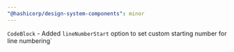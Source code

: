 ```yaml
---
"@hashicorp/design-system-components": minor
---
```


`CodeBlock` - Added `lineNumberStart` option to set custom starting number for line numbering`
